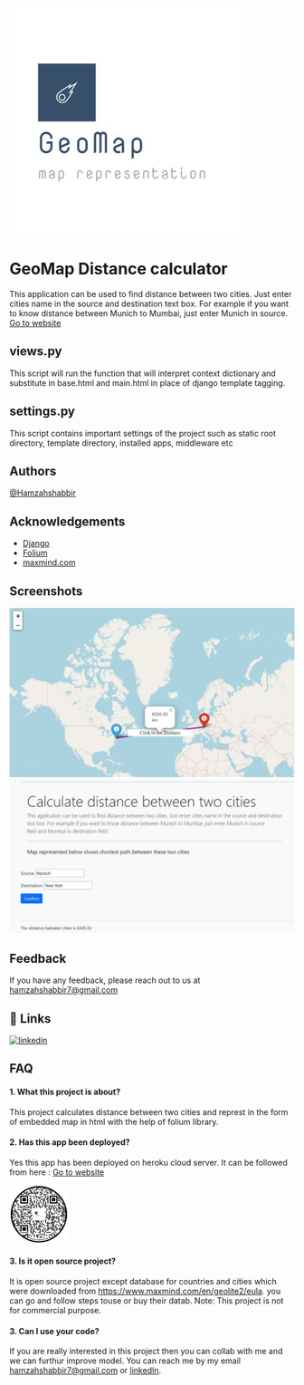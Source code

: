 ![Logo](images/2.JPG)

    
# GeoMap Distance calculator

This application can be used to find distance between two cities. Just enter cities name in the source and destination text box. For example if you want to know
                distance between Munich to Mumbai, just enter Munich in source.
[Go to website](https://maphamzah.herokuapp.com/)

## views.py
This script will run the function that will interpret context dictionary and substitute in base.html and main.html in place of django template tagging.

## settings.py
This script contains important settings of the project such as static root directory, template directory, installed apps, middleware etc

## Authors

[@Hamzahshabbir](https://github.com/hamzahshabbir96)

## Acknowledgements

 - [Django](https://awesomeopensource.com/project/elangosundar/awesome-README-templates)
 - [Folium](https://pypi.org/project/folium/0.1.5/)
 - [maxmind.com](www.maxmind.com)

## Screenshots

![App Screenshot](mapdistance/static/3.JPG)
![App Screenshot](mapdistance/static/4.JPG)



## Feedback

If you have any feedback, please reach out to us at hamzahshabbir7@gmail.com

  
## 🔗 Links
[![linkedin](https://img.shields.io/badge/linkedin-0A66C2?style=for-the-badge&logo=linkedin&logoColor=white)](https://www.linkedin.com/in/hamzah-shabbir-108765a5/)

  
## FAQ

#### 1. What this project is about?

This project calculates distance between two cities and represt in the form of embedded map in html with the help of folium library.
#### 2. Has this app been deployed? 

Yes this app has been deployed on heroku cloud server. It can be followed from here : [Go to website](https://maphamzah.herokuapp.com/)

![](images/flowcode2.jpg)

#### 3. Is it open source project?

It is open source project except database for countries and cities which were downloaded from https://www.maxmind.com/en/geolite2/eula. you can go and follow steps touse or buy their datab.
Note: This project is not for commercial purpose.

#### 3. Can I use your code?

If you are really interested in this project then you can collab with me and we can furthur improve model. You can reach me by my email hamzahshabbir7@gmail.com or [linkedIn](https://www.linkedin.com/in/hamzah-shabbir-108765a5/). 
